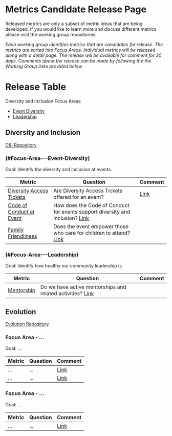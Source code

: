 # Metrics Candidate Release Page

Released metrics are only a subset of metric ideas that are being developed. If you would like to learn more and discuss different metrics please visit the working group repositories.

*Each working group identifies metrics that are candidates for release. The metrics are sorted into Focus Areas. Individual metrics will be released along with a detail page. The release will be available for comment for 30 days. Comments about the release can be made by following the the Working Group links provided below.*

# Release Table
Diversity and Inclusion Focus Areas
* [Event Diversity](#Focus-Area---Event-Diversity)
* [Leadership](#Focus-Area---Leadership)

## Diversity and Inclusion
[D&I Repository]()

### (#Focus-Area---Event-Diversity)

Goal: Identify the diversity and inclusion at events.

| **Metric** | **Question** | **Comment**
|---|---|---|
[Diversity Access Tickets](https://chaoss.community/release-prototype-diversity-access-tickets/) | Are Diversity Access Tickets offered for an event? | [Link]()
[Code of Conduct at Event](https://chaoss.community/release-prototype-code-of-conduct-at-event/) | How does the Code of Conduct for events support diversity and inclusion? [Link]()
[Family Friendliness](https://chaoss.community/release-prototype-family-friendliness/) | Does the event empower those who care for children to attend? [Link]()

### (#Focus-Area---Leadership)

Goal: Identify how healthy our community leadership is.

**Metric** | **Question** |**Comment**
---|---|---|
[Mentorship](https://chaoss.community/release-prototype-mentorship/) | Do we have active mentorships and related activities? [Link]()


## Evolution
[Evolution Repository]()

### Focus Area - ...

Goal: ...

| **Metric** | **Question** | **Comment**
|---|---|---|
| ... | ... | [Link]()
| ... | ... | [Link]()

### Focus Area - ...

Goal: ...

| **Metric** | **Question** | **Comment**
|---|---|---|
| ... | ... | [Link]()
